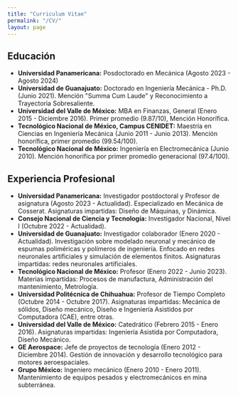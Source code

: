 ```yaml
---
title: "Curriculum Vitae"
permalink: "/CV/"
layout: page
---
```


## Educación

- **Universidad Panamericana:** Posdoctorado en Mecánica (Agosto 2023 - Agosto 2024)
- **Universidad de Guanajuato:** Doctorado en Ingeniería Mecánica - Ph.D. (Junio 2021). Mención "Summa Cum Laude" y Reconocimiento a Trayectoria Sobresaliente.
- **Universidad del Valle de México:** MBA en Finanzas, General (Enero 2015 - Diciembre 2016). Primer promedio (9.87/10), Mención Honorífica.
- **Tecnológico Nacional de México, Campus CENIDET:** Maestría en Ciencias en Ingeniería Mecánica (Junio 2011 - Junio 2013). Mención honorífica, primer promedio (99.54/100).
- **Tecnológico Nacional de México:** Ingeniería en Electromecánica (Junio 2010). Mención honorífica por primer promedio generacional (97.4/100).

## Experiencia Profesional

- **Universidad Panamericana:** Investigador postdoctoral y Profesor de asignatura (Agosto 2023 - Actualidad). Especializado en Mecánica de Cosserat. Asignaturas impartidas: Diseño de Máquinas, y Dinámica.
- **Consejo Nacional de Ciencia y Tecnología:** Investigador Nacional, Nivel I (Octubre 2022 - Actualidad).
- **Universidad de Guanajuato:** Investigador colaborador (Enero 2020 - Actualidad). Investigación sobre modelado neuronal y mecánico de espumas poliméricas y polímeros de ingeniería. Enfocado en redes neuronales artificiales y simulación de elementos finitos. Asignaturas impartidas: redes neuronales artificiales.
- **Tecnológico Nacional de México:** Profesor (Enero 2022 - Junio 2023). Materias impartidas: Procesos de manufactura, Administración del mantenimiento, Metrología.
- **Universidad Politécnica de Chihuahua:** Profesor de Tiempo Completo (Octubre 2014 - Octubre 2017). Asignaturas impartidas: Mecánica de sólidos, Diseño mecánico, Diseño e Ingeniería Asistidos por Computadora (CAE),  entre otras.
- **Universidad del Valle de México:** Catedrático (Febrero 2015 - Enero 2016). Asignaturas impartidas: Ingeniería Asistida por Computadora, Diseño Mecánico.
- **GE Aerospace:** Jefe de proyectos de tecnología (Enero 2012 - Diciembre 2014). Gestión de innovación y desarrollo tecnológico para motores aeroespaciales.
- **Grupo México:** Ingeniero mecánico (Enero 2010 - Enero 2011). Mantenimiento de equipos pesados y electromecánicos en mina subterránea.
